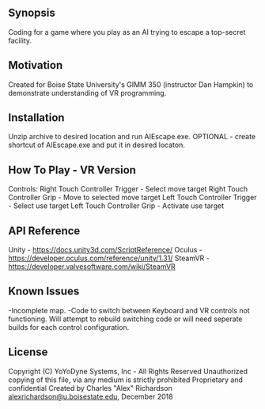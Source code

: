 ## Synopsis
Coding for a game where you play as an AI trying to escape a top-secret facility.

## Motivation
Created for Boise State University's GIMM 350 (instructor Dan Hampkin) to demonstrate understanding of VR programming.

## Installation
Unzip archive to desired location and run AIEscape.exe. OPTIONAL - create shortcut of AIEscape.exe and put it in desired locaton. 

## How To Play - VR Version
Controls:
Right Touch Controller Trigger - Select move target
Right Touch Controller Grip - Move to selected move target
Left Touch Controller Trigger - Select use target
Left Touch Controller Grip - Activate use target

## API Reference
Unity - https://docs.unity3d.com/ScriptReference/
Oculus - https://developer.oculus.com/reference/unity/1.31/
SteamVR - https://developer.valvesoftware.com/wiki/SteamVR

## Known Issues
-Incomplete map.
-Code to switch between Keyboard and VR controls not functioning. Will attempt to rebuild switching code or will need seperate builds for each control configuration.

## License
Copyright (C) YoYoDyne Systems, Inc - All Rights Reserved
Unauthorized copying of this file, via any medium is strictly prohibited
Proprietary and confidential
Created by Charles "Alex" Richardson <alexrichardson@u.boisestate.edu>, December 2018
